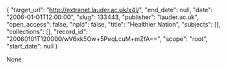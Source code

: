 {
  "target_url": "http://extranet.lauder.ac.uk/x4l/", 
  "end_date": null, 
  "date": "2006-01-01T12:00:00", 
  "slug": 133443, 
  "publisher": "lauder.ac.uk", 
  "open_access": false, 
  "npld": false, 
  "title": "Healthier Nation", 
  "subjects": [], 
  "collections": [], 
  "record_id": "20060101T120000/wV6xk5Ow+5PeqLcuM+mZfA==", 
  "scope": "root", 
  "start_date": null
}

None
